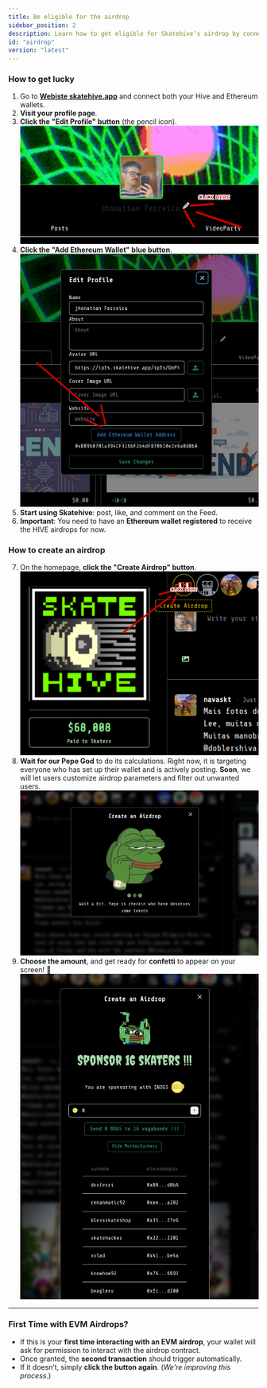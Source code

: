 ```yaml
---
title: Be eligible for the airdrop
sidebar_position: 2
description: Learn how to get eligible for Skatehive’s airdrop by connecting your Hive and Ethereum wallets, engaging with the platform, and creating your own airdrop. Step-by-step instructions and tips are provided.
id: "airdrop"
version: "latest"
---
```


### How to get lucky

1. Go to <a href="https://skatehive.app" class="button-link" target="_blank">**Webiste skatehive.app**</a> and connect both your Hive and Ethereum wallets.
2. **Visit your profile page**.
3. **Click the "Edit Profile" button** (the pencil icon).
   ![Edit Profile Button](../../../../src/assets/tuto-airdrop/1.png)
4. **Click the "Add Ethereum Wallet" blue button**.
   ![Add Ethereum Wallet](../../../../src/assets/tuto-airdrop/2.png)
5. **Start using Skatehive**: post, like, and comment on the Feed.
6. **Important**: You need to have an **Ethereum wallet registered** to receive the HIVE airdrops for now.

### How to create an airdrop

7. On the homepage, **click the "Create Airdrop" button**.
   ![Create Airdrop](../../../../src/assets/tuto-airdrop/3.png)
8. **Wait for our Pepe God** to do its calculations. Right now, it is targeting everyone who has set up their wallet and is actively posting. **Soon**, we will let users customize airdrop parameters and filter out unwanted users.
   ![Pepe God](../../../../src/assets/tuto-airdrop/4.png)
9. **Choose the amount**, and get ready for **confetti** to appear on your screen! 🎉
   ![Airdrop Success](../../../../src/assets/tuto-airdrop/5.png)

---

### First Time with EVM Airdrops?

- If this is your **first time interacting with an EVM airdrop**, your wallet will ask for permission to interact with the airdrop contract.
- Once granted, the **second transaction** should trigger automatically.
- If it doesn’t, simply **click the button again**. (*We’re improving this process.*)

